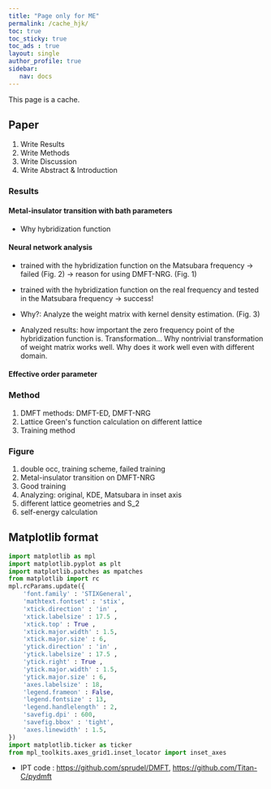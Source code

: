 ```yaml
---
title: "Page only for ME"
permalink: /cache_hjk/
toc: true
toc_sticky: true
toc_ads : true
layout: single
author_profile: true
sidebar:
   nav: docs
---
```


This page is a cache.

## Paper

1. Write Results
2. Write Methods
3. Write Discussion
4. Write Abstract & Introduction

### Results
#### Metal-insulator transition with bath parameters
* Why hybridization function

#### Neural network analysis

* trained with the hybridization function on the Matsubara frequency -> failed (Fig. 2)
-> reason for using DMFT-NRG. (Fig. 1)

* trained with the hybridization function on the real frequency and tested in the Matsubara frequency -> success!
* Why?: Analyze the weight matrix with kernel density estimation. (Fig. 3)
* Analyzed results: how important the zero frequency point of the hybridization function is. Transformation... Why nontrivial transformation of weight matrix works well. Why does it work well even with different domain.

#### Effective order parameter

### Method
1. DMFT methods: DMFT-ED, DMFT-NRG
2. Lattice Green's function calculation on different lattice
3. Training method

### Figure
1. double occ, training scheme, failed training
2. Metal-insulator transition on DMFT-NRG
3. Good training
4. Analyzing: original, KDE, Matsubara in inset axis
5. different lattice geometries and S_2
6. self-energy calculation

## Matplotlib format

```python
import matplotlib as mpl
import matplotlib.pyplot as plt
import matplotlib.patches as mpatches
from matplotlib import rc
mpl.rcParams.update({
    'font.family' : 'STIXGeneral',
    'mathtext.fontset' : 'stix',
    'xtick.direction' : 'in' ,
    'xtick.labelsize' : 17.5 ,
    'xtick.top' : True ,
    'xtick.major.width' : 1.5,
    'xtick.major.size' : 6,
    'ytick.direction' : 'in' ,
    'ytick.labelsize' : 17.5 ,
    'ytick.right' : True ,
    'ytick.major.width' : 1.5,
    'ytick.major.size' : 6,
    'axes.labelsize' : 18,
    'legend.frameon' : False,
    'legend.fontsize' : 13,
    'legend.handlelength' : 2,
    'savefig.dpi' : 600, 
    'savefig.bbox' : 'tight',
    'axes.linewidth' : 1.5,
})
import matplotlib.ticker as ticker
from mpl_toolkits.axes_grid1.inset_locator import inset_axes
```

* IPT code : <https://github.com/sprudel/DMFT>, <https://github.com/Titan-C/pydmft>

